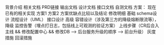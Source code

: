 背景介绍
相关文档
    PRD链接
输出文档
    设计文档
    接口文档
    自测文档
方案：
    现在已有的相关实现
    方案1
    方案2
    方案优缺点比较以及结论
修改明细
    基础
        schema设计
        流程设计（UML）
        接口设计
    高级
        容错设计（涉及第三方的降级熔断限流等），降级
        监控告警（埋点打日志，包括线上可观测的验证方案）
上线步骤（CR后合入主线 && 修改配置中心 && 修改DB --> 后台服务升级的顺序 --> 前台升级）
灰度措施
回滚措施


